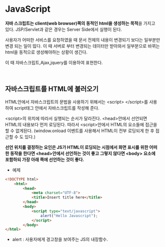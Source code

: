 JavaScript
===

**자바 스크립트는 client(web browser)쪽의 동적인 html을 생성하는 목적**을 가지고 있다. JSP/Servlet과 같은 경우는 Server Side에서 실행이 된다. <br>

사용자가 어떠한 서비스를 요청하였을 때 문서 전체의 내용이 변경되기 보다는 일부분만 변경 되는 일이 많다. 이 때 서버로 부터 변경되는 데이터만 받아와서 일부분으로 바뀌는 html을 동적으로 생성해야하는 상황이 생긴다. <br>

이 때 자바스크립트,Ajax,jquery를 이용하여 표현한다.

<br>

## 자바스크립트를 HTML에 불러오기

HTML안에서 자바스크립트의 문법을 사용하기 위해서는 &lt;script&gt; &lt;/script&gt;를 사용하여 script태그 안에서 자바스크립트를 작성해 준다.<br>

&lt;script&gt;의 위치에 따라서 실행되는 순서가 달라진다. &lt;head&gt;안에서 선언되면 HTML의 내용보다 먼저 로딩된다. 따라서 &lt;script&gt;안에서 HTML의 요소들에 접근을 할 수 없게된다. (window.onload 이벤트를 사용해서 HTML이 전부 로딩되게 한 후 접근할 수 도 있다.) <br>

**선언 위치를 결정하는 요인은 JS가 HTML이 로딩되는 시점에서 화면 표시를 위한 어떠한 동작을 한다면 &lt;head&gt;안에서 선언하는 것이 좋고 그렇지 않다면 &lt;body&gt; 요소에 포함하되 가장 아래 쪽에 선언하는 것이 좋다.**



* 예제

```html
<!DOCTYPE html>
	<html>
		<head>
			<meta charset="UTF-8">
			<title>Insert title here</title>
		</head>
		<body>
			<script type="text/javascript">
				alert("Hello Javascript");
			</script>
		</body>
</html>
```

* alert : 사용자에게 경고창을 보여주는 JS의 내장함수.

